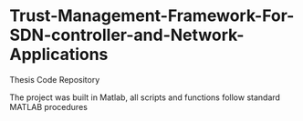 # Trust-Management-Framework-For-SDN-controller-and-Network-Applications
Thesis Code Repository

The project was built in Matlab, all scripts and functions follow
standard MATLAB procedures
